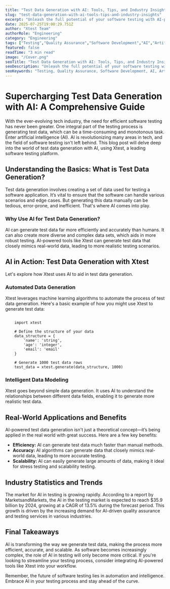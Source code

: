 ```yaml
---
title: "Test Data Generation with AI: Tools, Tips, and Industry Insights"
slug: "test-data-generation-with-ai-tools-tips-and-industry-insights"
excerpt: "Unleash the full potential of your software testing with AI-powered test data generation. Learn how artificial intelligence revolutionizes the way we create, manage, and utilize test data, accelerating the QA process and ensuring more efficient, reliable results. Dont miss out on exploring the future of software testing!"
date: 2025-07-25T19:00:29.751Z
author: "Xtest Team"
authorRole: "Engineering"
category: "Engineering"
tags: ["Testing","Quality Assurance","Software Development","AI","Artificial Intelligence"]
featured: false
readTime: "3 min read"
image: "/Cover.png"
seoTitle: "Test Data Generation with AI: Tools, Tips, and Industry Insights"
seoDescription: "Unleash the full potential of your software testing with AI-powered test data generation. Learn how artificial intelligence revolutionizes the way we create, manage, and utilize test data, accelerating the QA process and ensuring more efficient, reliable results. Dont miss out on exploring the future of software testing!"
seoKeywords: "Testing, Quality Assurance, Software Development, AI, Artificial Intelligence"
---
```


# Supercharging Test Data Generation with AI: A Comprehensive Guide

With the ever-evolving tech industry, the need for efficient software testing has never been greater. One integral part of the testing process is generating test data, which can be a time-consuming and monotonous task. Enter artificial intelligence (AI). AI is revolutionizing many areas in tech, and the field of software testing isn't left behind. This blog post will delve deep into the world of test data generation with AI, using Xtest, a leading software testing platform.

## Understanding the Basics: What is Test Data Generation?

Test data generation involves creating a set of data used for testing a software application. It’s vital to ensure that the software can handle various scenarios and edge cases. But generating this data manually can be tedious, error-prone, and inefficient. That's where AI comes into play.

### Why Use AI for Test Data Generation?

AI can generate test data far more efficiently and accurately than humans. It can also create more diverse and complex data sets, which aids in more robust testing. AI-powered tools like Xtest can generate test data that closely mimics real-world data, leading to more realistic testing scenarios.

## AI in Action: Test Data Generation with Xtest

Let's explore how Xtest uses AI to aid in test data generation.

### Automated Data Generation

Xtest leverages machine learning algorithms to automate the process of test data generation. Here's a basic example of how you might use Xtest to generate test data:

```

    import xtest

    # Define the structure of your data
    data_structure = {
        'name': 'string',
        'age': 'integer',
        'email': 'email'
    }

    # Generate 1000 test data rows
    test_data = xtest.generate(data_structure, 1000)
```

### Intelligent Data Modeling

Xtest goes beyond simple data generation. It uses AI to understand the relationships between different data fields, enabling it to generate more realistic test data.

## Real-World Applications and Benefits

AI-powered test data generation isn't just a theoretical concept—it’s being applied in the real world with great success. Here are a few key benefits:

*   **Efficiency:** AI can generate test data much faster than manual methods.
*   **Accuracy:** AI algorithms can generate data that closely mimics real-world data, leading to more accurate testing.
*   **Scalability:** AI can easily generate large amounts of data, making it ideal for stress testing and scalability testing.

## Industry Statistics and Trends

The market for AI in testing is growing rapidly. According to a report by MarketsandMarkets, the AI in the testing market is expected to reach $35.9 billion by 2024, growing at a CAGR of 13.5% during the forecast period. This growth is driven by the increasing demand for AI-driven quality assurance and testing services in various industries.

## Final Takeaways

AI is transforming the way we generate test data, making the process more efficient, accurate, and scalable. As software becomes increasingly complex, the role of AI in testing will only become more critical. If you're looking to streamline your testing process, consider integrating AI-powered tools like Xtest into your workflow.

Remember, the future of software testing lies in automation and intelligence. Embrace AI in your testing process and stay ahead of the curve.
